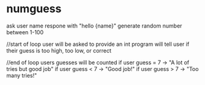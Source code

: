 # numguess
ask user name respone with "hello {name}"
generate random number between 1-100

//start of loop
user will be asked to provide an int
program will tell user if their guess is too high, too low, or correct 

//end of loop
users guesses will be counted
if user guess = 7 -> "A lot of tries but good job"
if user guess < 7 -> "Good job!"
if user guess > 7 -> "Too many tries!"


